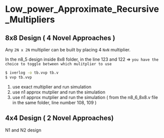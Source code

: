# Low_power_Approximate_Recursive_Multipliers



## 8x8 Design ( 4 Novel Approaches )

Any `2N x 2N` multiplier can be built by placing 4 `NxN` multiplier.

In the n8_5 design inside 8x8 folder, in the line 123 and 122 => `you have the choice to toggle between which mulitplier to use` 

```bash
$ iverlog -o tb.vvp tb.v 
$ vvp tb.vvp
```

1. use exact multiplier and run simulation 
2. use n1 approx mutplier and run the simulation
3. use n1 approx mutplier and run the simulation ( from the n8_6_8x8.v file in the same folder, line number 108, 109 )


## 4x4 Design ( 2 Novel Approaches)
N1 and N2 design
